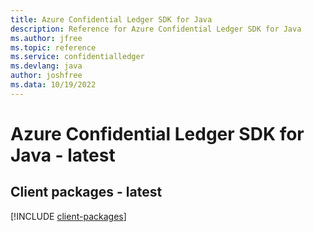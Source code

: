 ```yaml
---
title: Azure Confidential Ledger SDK for Java
description: Reference for Azure Confidential Ledger SDK for Java
ms.author: jfree
ms.topic: reference
ms.service: confidentialledger
ms.devlang: java
author: joshfree
ms.data: 10/19/2022
---
```

# Azure Confidential Ledger SDK for Java - latest

## Client packages - latest
[!INCLUDE [client-packages](confidential-ledger-client-index.md)]
